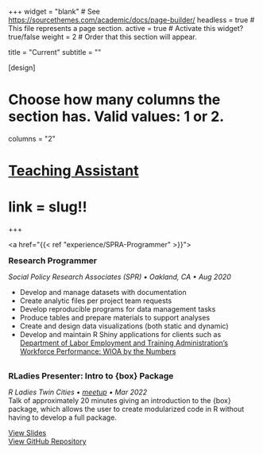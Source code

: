 +++
widget = "blank"  # See https://sourcethemes.com/academic/docs/page-builder/
headless = true  # This file represents a page section.
active = true  # Activate this widget? true/false
weight = 2  # Order that this section will appear.

title = "Current"
subtitle = ""

[design]
  # Choose how many columns the section has. Valid values: 1 or 2.
  columns = "2"

# <a href="current/teaching-assistant"> Teaching Assistant </a> 
# link = slug!! 
+++

<a href="{{< ref "experience/SPRA-Programmer" >}}">
<h3 
style="
margin:0px 0px 0px 0px;
padding: 0px 0px 0px 0px;
">
Research Programmer  
</h3> 
</a>

*Social Policy Research Associates (SPR) • Oakland, CA • Aug 2020*  
- Develop and manage datasets with documentation 
- Create analytic files per project team requests
- Develop reproducible programs for data management tasks
- Produce tables and prepare materials to support analyses 
- Create and design data visualizations (both static and dynamic) 
- Develop and maintain R Shiny applications for clients such as [Department of Labor Employment and Training Administration’s Workforce Performance: WIOA by the Numbers](https://www.dol.gov/agencies/eta/performance/results/interactive-data-analysis) 
<br>
<h3 
style="
margin:0px 0px 0px 0px;
padding: 0px 0px 0px 0px;
">
RLadies Presenter: Intro to {box} Package 
</h3> 

*R Ladies Twin Cities • [meetup](https://www.meetup.com/rladies-tc/events/284010281/?_xtd=gatlbWFpbF9jbGlja9oAJGRjMjIxYTM4LWEwZjQtNDE2OS04NmU3LWU0ZWFhZDg2MDgwNQ) • Mar 2022*  
Talk of approximately 20 minutes giving an introduction to the {box} package, which allows the user to create modularized code in R without having to develop a full package.  

[View Slides](https://MarEichler.github.io/rladies_box_intro/)  
[View GitHub Repository](https://github.com/MarEichler/rladies_box_intro)



<!-- image and files for home page should be in the static folder -->



